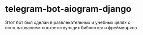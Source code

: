 # telegram-bot-aiogram-django

Этот бот был сделан в развлекательных и учебных целях с использованием соответствующих библиотек и фреймворков.
